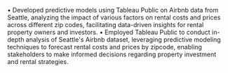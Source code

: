 •	Developed predictive models using Tableau Public on Airbnb data from Seattle, analyzing the impact of various factors on rental costs and prices across different zip codes, facilitating data-driven insights for rental property owners and investors.
•	Employed Tableau Public to conduct in-depth analysis of Seattle's Airbnb dataset, leveraging predictive modeling techniques to forecast rental costs and prices by zipcode, enabling stakeholders to make informed decisions regarding property investment and rental strategies. 
